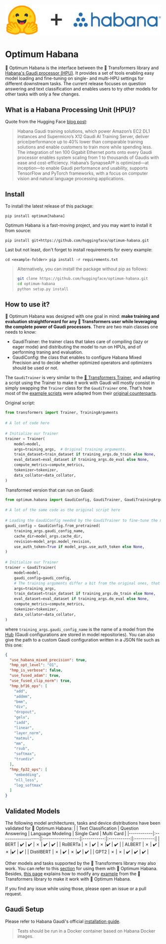 <!---
Copyright 2022 The HuggingFace Team. All rights reserved.

Licensed under the Apache License, Version 2.0 (the "License");
you may not use this file except in compliance with the License.
You may obtain a copy of the License at

    http://www.apache.org/licenses/LICENSE-2.0

Unless required by applicable law or agreed to in writing, software
distributed under the License is distributed on an "AS IS" BASIS,
WITHOUT WARRANTIES OR CONDITIONS OF ANY KIND, either express or implied.
See the License for the specific language governing permissions and
limitations under the License.
-->

![](https://github.com/huggingface/optimum-habana/blob/main/readme_logo.png)


# Optimum Habana

🤗 Optimum Habana is the interface between the 🤗 Transformers library and [Habana's Gaudi processor (HPU)](https://docs.habana.ai/en/latest/index.html).
It provides a set of tools enabling easy model loading and fine-tuning on single- and multi-HPU settings for different downstream tasks.
The current release focuses on question answering and text classification and enables users to try other models for other tasks with only a few changes.


## What is a Habana Processing Unit (HPU)?

Quote from the Hugging Face [blog post](https://huggingface.co/blog/habana):

> Habana Gaudi training solutions, which power Amazon’s EC2 DL1 instances and Supermicro’s X12 Gaudi AI Training Server, deliver price/performance up to 40% lower than comparable training solutions and enable customers to train more while spending less. The integration of ten 100 Gigabit Ethernet ports onto every Gaudi processor enables system scaling from 1 to thousands of Gaudis with ease and cost-efficiency. Habana’s SynapseAI® is optimized—at inception—to enable Gaudi performance and usability, supports TensorFlow and PyTorch frameworks, with a focus on computer vision and natural language processing applications.


## Install
To install the latest release of this package:

`pip install optimum[habana]`

Optimum Habana is a fast-moving project, and you may want to install it from source:

`pip install git+https://github.com/huggingface/optimum-habana.git`

Last but not least, don't forget to install requirements for every example:

`cd <example-folder>
pip install -r requirements.txt`

> Alternatively, you can install the package without pip as follows:
> ```bash
> git clone https://github.com/huggingface/optimum-habana.git
> cd optimum-habana
> python setup.py install
> ```


## How to use it?
🤗 Optimum Habana was designed with one goal in mind: **make training and evaluation straightforward for any 🤗 Transformers user while leveraging the complete power of Gaudi processors**.
There are two main classes one needs to know:
- GaudiTrainer: the trainer class that takes care of compiling (lazy or eager mode) and distributing the model to run on HPUs, and of performing traning and evaluation.
- GaudiConfig: the class that enables to configure Habana Mixed Precision and to decide whether optimized operators and optimizers should be used or not.

The `GaudiTrainer` is very similar to the [🤗 Transformers Trainer](https://huggingface.co/docs/transformers/main_classes/trainer), and adapting a script using the Trainer to make it work with Gaudi will mostly consist in simply swapping the `Trainer` class for the `GaudiTrainer` one.
That's how most of the [example scripts](https://github.com/huggingface/optimum-habana/tree/main/examples) were adapted from their [original counterparts](https://github.com/huggingface/transformers/tree/main/examples/pytorch).

Original script:
```python
from transformers import Trainer, TrainingArguments

# A lot of code here

# Initialize our Trainer
trainer = Trainer(
    model=model,
    args=training_args,  # Original training arguments.
    train_dataset=train_dataset if training_args.do_train else None,
    eval_dataset=eval_dataset if training_args.do_eval else None,
    compute_metrics=compute_metrics,
    tokenizer=tokenizer,
    data_collator=data_collator,
)
```


Transformed version that can run on Gaudi:
```python
from optimum.habana import GaudiConfig, GaudiTrainer, GaudiTrainingArguments

# A lot of the same code as the original script here

# Loading the GaudiConfig needed by the GaudiTrainer to fine-tune the model on HPUs
gaudi_config = GaudiConfig.from_pretrained(
    training_args.gaudi_config_name,
    cache_dir=model_args.cache_dir,
    revision=model_args.model_revision,
    use_auth_token=True if model_args.use_auth_token else None,
)

# Initialize our Trainer
trainer = GaudiTrainer(
    model=model,
    gaudi_config=gaudi_config,
    # The training arguments differ a bit from the original ones, that is why we use GaudiTrainingArguments
    args=training_args,
    train_dataset=train_dataset if training_args.do_train else None,
    eval_dataset=eval_dataset if training_args.do_eval else None,
    compute_metrics=compute_metrics,
    tokenizer=tokenizer,
    data_collator=data_collator,
)
```

where `training_args.gaudi_config_name` is the name of a model from the [Hub](https://huggingface.co/Habana) (Gaudi configurations are stored in model repositories). You can also give the path to a custom Gaudi configuration written in a JSON file such as this one:
```json
{
  "use_habana_mixed_precision": true,
  "hmp_opt_level": "O1",
  "hmp_is_verbose": false,
  "use_fused_adam": true,
  "use_fused_clip_norm": true,
  "hmp_bf16_ops": [
    "add",
    "addmm",
    "bmm",
    "div",
    "dropout",
    "gelu",
    "iadd",
    "linear",
    "layer_norm",
    "matmul",
    "mm",
    "rsub",
    "softmax",
    "truediv"
  ],
  "hmp_fp32_ops": [
    "embedding",
    "nll_loss",
    "log_softmax"
  ]
}
```


## Validated Models

The following model architectures, tasks and device distributions have been validated for 🤗 Optimum Habana:
|            | Text Classification | Question Answering | Language Modeling | Single Card | Multi Card |
|------------|:-------------------:|:------------------:|:-----------:|:-----------:|:----------:|
| BERT       | :heavy_check_mark:  | :heavy_check_mark: | ✗ | :heavy_check_mark: | :heavy_check_mark: |
| RoBERTa    | ✗                   | :heavy_check_mark: | ✗ |:heavy_check_mark: | :heavy_check_mark: |
| ALBERT     | ✗                   | :heavy_check_mark: | ✗ |:heavy_check_mark: | :heavy_check_mark: |
| DistilBERT | ✗                   | :heavy_check_mark: | ✗ |:heavy_check_mark: | :heavy_check_mark: |
| GPT2       | ✗  | ✗ | :heavy_check_mark: | :heavy_check_mark: | :heavy_check_mark: |

Other models and tasks supported by the 🤗 Transformers library may also work. You can refer to this [section](https://github.com/huggingface/optimum-habana#how-to-use-it) for using them with 🤗 Optimum Habana. Besides, [this page](https://github.com/huggingface/optimum-habana/tree/main/examples) explains how to modify any [example](https://github.com/huggingface/transformers/tree/main/examples/pytorch) from the 🤗 Transformers library to make it work with 🤗 Optimum Habana.

If you find any issue while using those, please open an issue or a pull request.


## Gaudi Setup

Please refer to Habana Gaudi's official [installation guide](https://docs.habana.ai/en/latest/Installation_Guide/index.html).

> Tests should be run in a Docker container based on Habana Docker images.
